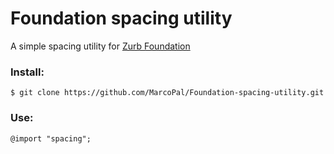 # Foundation spacing utility

A simple spacing utility for [Zurb Foundation](https://github.com/zurb/foundation-sites/)

### Install:

```
$ git clone https://github.com/MarcoPal/Foundation-spacing-utility.git
```



### Use:

```
@import "spacing";
```
